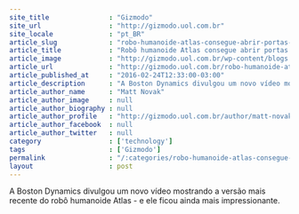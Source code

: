 ```yaml
---
site_title               : "Gizmodo"
site_url                 : "http://gizmodo.uol.com.br"
site_locale              : "pt_BR"
article_slug             : "robo-humanoide-atlas-consegue-abrir-portas-e-se-levantar-quando-derrubado"
article_title            : "Robô humanoide Atlas consegue abrir portas e se levantar quando derrubado"
article_image            : "http://gizmodo.uol.com.br/wp-content/blogs.dir/8/files/2016/02/atlas-2016-boston-dynamics.jpg"
article_url              : "http://gizmodo.uol.com.br/robo-humanoide-atlas-2016/"
article_published_at     : "2016-02-24T12:33:00-03:00"
article_description      : "A Boston Dynamics divulgou um novo vídeo mostrando a versão mais recente do robô humanoide Atlas - e ele ficou ainda mais impressionante."
article_author_name      : "Matt Novak"
article_author_image     : null
article_author_biography : null
article_author_profile   : "http://gizmodo.uol.com.br/author/matt-novak/"
article_author_facebook  : null
article_author_twitter   : null
category                 : ['technology']
tags                     : ['Gizmodo']
permalink                : "/:categories/robo-humanoide-atlas-consegue-abrir-portas-e-se-levantar-quando-derrubado/"
layout                   : post
---
```


A Boston Dynamics divulgou um novo vídeo mostrando a versão mais recente do robô humanoide Atlas - e ele ficou ainda mais impressionante.
